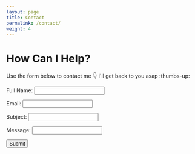 ```yaml
---
layout: page
title: Contact
permalink: /contact/
weight: 4
---
```



# **How Can I Help?**

Use the form below to contact me :point_down: I'll get back to you asap :thumbs-up:

<form class="form-control" id="my-form" action="https://formspree.io/xgeykwww" method="POST">

  <label>Full Name:</label>
  <input type="text" name="fname" />

  <label>Email:</label>
  <input type="email" name="email" />

  <label>Subject:</label>
  <input type="text" name="subject" />

  <label>Message:</label>
  <input type="text" name="message" />

  <button id="my-form-button">Submit</button>   
  <p id="my-form-status"></p>
</form>

<!-- Place this script at the end of the body tag -->

<script>
  window.addEventListener("DOMContentLoaded", function() {

    // get the form elements defined in your form HTML above
    
    var form = document.getElementById("my-form");
    var button = document.getElementById("my-form-button");
    var status = document.getElementById("my-form-status");

    // Success and Error functions for after the form is submitted
    
    function success() {
      form.reset();
      button.style = "display: none ";
      status.innerHTML = "Thanks!";
    }

    function error() {
      status.innerHTML = "Oops! There was a problem.";
    }

    // handle the form submission event

    form.addEventListener("submit", function(ev) {
      ev.preventDefault();
      var data = new FormData(form);
      ajax(form.method, form.action, data, success, error);
    });
  });
  
  // helper function for sending an AJAX request

  function ajax(method, url, data, success, error) {
    var xhr = new XMLHttpRequest();
    xhr.open(method, url);
    xhr.setRequestHeader("Accept", "application/json");
    xhr.onreadystatechange = function() {
      if (xhr.readyState !== XMLHttpRequest.DONE) return;
      if (xhr.status === 200) {
        success(xhr.response, xhr.responseType);
      } else {
        error(xhr.status, xhr.response, xhr.responseType);
      }
    };
    xhr.send(data);
  }
</script>